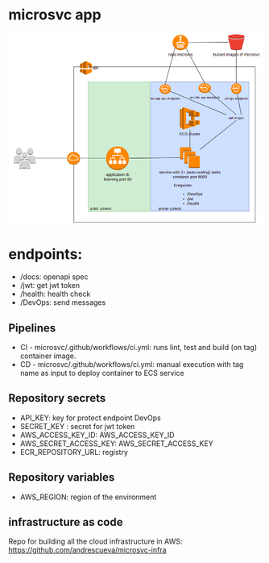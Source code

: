 # microsvc app

![Architecture](./images/architecture.png)
# endpoints:
- /docs: openapi spec
- /jwt: get jwt token
- /health: health check
- /DevOps: send messages

## Pipelines
- CI - microsvc/.github/workflows/ci.yml: runs lint, test and build (on tag) container image.
- CD - microsvc/.github/workflows/ci.yml: manual execution with tag name as input to deploy container to ECS service

## Repository secrets
- API_KEY: key for protect endpoint DevOps
- SECRET_KEY : secret for jwt token
- AWS_ACCESS_KEY_ID: AWS_ACCESS_KEY_ID
- AWS_SECRET_ACCESS_KEY: AWS_SECRET_ACCESS_KEY
- ECR_REPOSITORY_URL: registry 


## Repository variables
- AWS_REGION: region of the environment


## infrastructure as code
Repo for building all the cloud infrastructure in AWS: https://github.com/andrescueva/microsvc-infra


